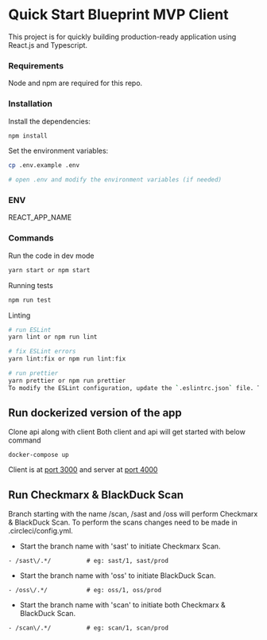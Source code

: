 # Quick Start Blueprint MVP Client

This project is for quickly building production-ready application using React.js and Typescript.

### Requirements

Node and npm are required for this repo.

### Installation

Install the dependencies:

```bash
npm install
```

Set the environment variables:

```bash
cp .env.example .env

# open .env and modify the environment variables (if needed)
```

### ENV

REACT_APP_NAME

### Commands

Run the code in dev mode

```bash
yarn start or npm start
```

Running tests

```bash
npm run test
```

Linting

```bash
# run ESLint
yarn lint or npm run lint

# fix ESLint errors
yarn lint:fix or npm run lint:fix

# run prettier
yarn prettier or npm run prettier
To modify the ESLint configuration, update the `.eslintrc.json` file. To modify the Prettier configuration, update the `.prettierrc` file.
```

## Run dockerized version of the app

Clone api along with client
Both client and api will get started with below command

```
docker-compose up
```

Client is at [port 3000](http://localhost:3000) and server at [port 4000](http://localhost:4000)

## Run Checkmarx & BlackDuck Scan

Branch starting with the name /scan, /sast and /oss will perform Checkmarx & BlackDuck Scan. To perform the scans changes need to be made in .circleci/config.yml.


* Start the branch name with 'sast' to initiate Checkmarx Scan.
```
- /sast\/.*/          # eg: sast/1, sast/prod 
```
* Start the branch name with 'oss' to initiate BlackDuck Scan.
```
- /oss\/.*/           # eg: oss/1, oss/prod 
```
* Start the branch name with 'scan' to initiate both Checkmarx & BlackDuck Scan.
```
- /scan\/.*/          # eg: scan/1, scan/prod  
```
